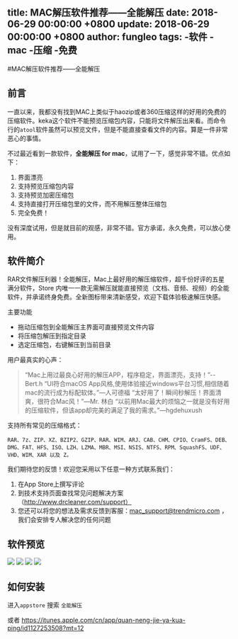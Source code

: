 title: MAC解压软件推荐——全能解压
date: 2018-06-29 00:00:00 +0800
update: 2018-06-29 00:00:00 +0800
author: fungleo
tags:
    -软件
    -mac
    -压缩
    -免费
---

#MAC解压软件推荐——全能解压

## 前言

一直以来，我都没有找到MAC上类似于haozip或者360压缩这样的好用的免费的压缩软件。keka这个软件不能预览压缩包内容，只能将文件解压出来看。而命令行的`atool`软件虽然可以预览文件，但是不能直接查看文件的内容。算是一件非常恶心的事情。

不过最近看到一款软件，**全能解压 for mac**，试用了一下，感觉非常不错。优点如下：

1. 界面漂亮
2. 支持预览压缩包内容
3. 支持预览加密压缩包
4. 支持直接打开压缩包里的文件，而不用解压整体压缩包
5. 完全免费！

没有深度试用，但是就目前的观感，非常不错。官方承诺，永久免费，可以放心使用。

## 软件简介

RAR文件解压利器！全能解压，Mac上最好用的解压缩软件，超千份好评的五星满分软件，Store 内唯一一款无需解压就能直接预览（文档、音频、视频）的全能软件，并承诺终身免费。全新图标带来清新感受，欢迎下载体验极速解压快感。

主要功能

- 拖动压缩包到全能解压主界面可直接预览文件内容
- 将压缩包解压到指定目录
- 选定压缩包，右键解压到当前目录

用户最真实的心声：
>“Mac上用过最良心好用的解压APP，程序稳定，界面漂亮，支持！”--Bert.h
>“UI符合macOS App风格,使用体验接近windows平台习惯,相信随着mac的流行成为标配软体。”—人可德福
>“太好用了！瞬间秒解压！界面清爽，很符合Mac风！”—Mr. 林白
>“以前用Mac最大的烦恼之一就是没有好用的压缩软件，但该app却完美的满足了我的需求。”—hgdehuxush

支持所有常见的压缩格式：
```
RAR、7z、ZIP、XZ、BZIP2、GZIP、RAR、WIM、ARJ、CAB、CHM、CPIO、CramFS、DEB、DMG、FAT、HFS、ISO、LZH、LZMA、MBR、MSI、NSIS、NTFS、RPM、SquashFS、UDF、VHD、WIM、XAR 以及 Z。
```
我们期待您的反馈！欢迎您采用以下任意一种方式联系我们：

1. 在App Store上撰写评论
2. 到技术支持页面查找常见问题解决方案 （http://www.drcleaner.com/support） 
3. 您还可以将您的想法及需求反馈到客服：mac_support@trendmicro.com ，我们会安排专人解决您的任何问题

## 软件预览

![](https://raw.githubusercontent.com/fengcms/articles/master/image/71/e4f1c23a5e5674014fcddf84588e53.jpg)
![](https://raw.githubusercontent.com/fengcms/articles/master/image/71/e4f1c23a5e5674014fcddf84588e53.jpg)
![](https://raw.githubusercontent.com/fengcms/articles/master/image/71/e4f1c23a5e5674014fcddf84588e53.jpg)
![](https://raw.githubusercontent.com/fengcms/articles/master/image/71/e4f1c23a5e5674014fcddf84588e53.jpg)
## 如何安装

进入`appstore` 搜索 `全能解压`

或者 https://itunes.apple.com/cn/app/quan-neng-jie-ya-kua-ping/id1127253508?mt=12